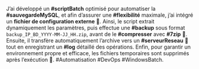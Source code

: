 J’ai développé un **#scriptBatch** optimisé pour automatiser la **#sauvegardeMySQL**, et afin d’assurer une **#flexibilité** maximale, j’ai intégré un **fichier de configuration externe** 📄. Ainsi, le script extrait dynamiquement les paramètres, puis effectue une **#backup** sous format `backup_IP_BD_YYYY-MM-JJ_HH.zip`, avant de le **#compresser** avec **#7zip** 🔄. Ensuite, il transfère automatiquement l’archive vers un **#serveurReseau** 📡 tout en enregistrant un **#log** détaillé des opérations. Enfin, pour garantir un environnement propre et efficace, les fichiers temporaires sont supprimés après l’exécution 🚀. #Automatisation #DevOps #WindowsBatch.
